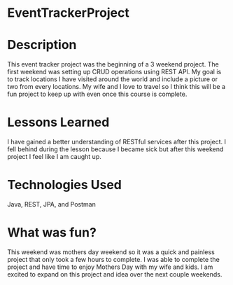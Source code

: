# EventTrackerProject

# Description
This event tracker project was the beginning of a 3 weekend project. The first weekend was setting up CRUD operations using REST API. My goal is to track locations I have visited around the world and include a picture or two from every locations. My wife and I love to travel so I think this will be a fun project to keep up with even once this course is complete.

# Lessons Learned
I have gained a better understanding of RESTful services after this project. I fell behind during the lesson because I became sick but after this weekend project I feel like I am caught up.

# Technologies Used
Java, REST, JPA, and Postman

# What was fun?
This weekend was mothers day weekend so it was a quick and painless project that only took a few hours to complete. I was able to complete the project and have time to enjoy Mothers Day with my wife and kids. I am excited to expand on this project and idea over the next couple weekends.
